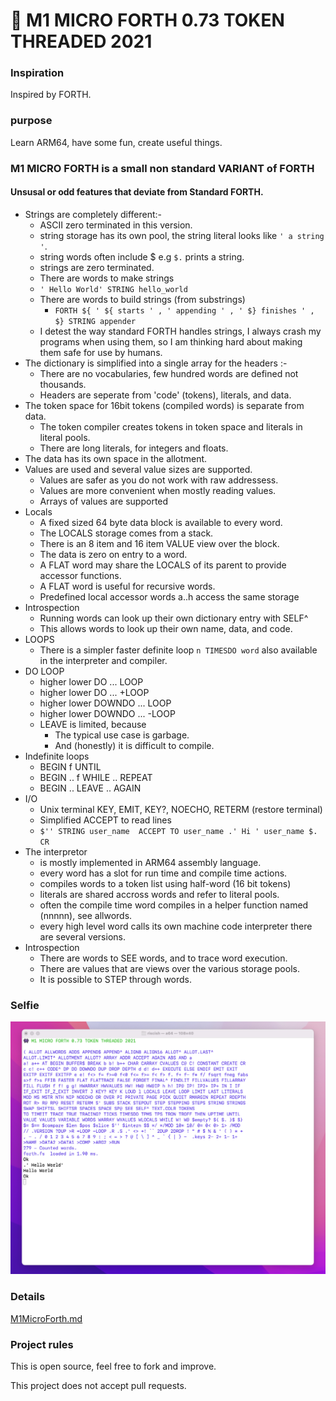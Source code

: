 # 👾 M1 MICRO FORTH 0.73 TOKEN THREADED 2021
 
### Inspiration

Inspired by FORTH.

### purpose

Learn ARM64, have some fun, create useful things.

###  M1 MICRO FORTH is a small non standard VARIANT of FORTH


#### Unsusal or odd features that deviate from Standard FORTH.

- Strings are completely different:-
    - ASCII zero terminated in this version.
    - string storage has its own pool, the string literal looks like  `' a string '`. 
    - string words often include $ e.g ```$.``` prints a string.
    - strings are zero terminated.
    - There are words to make strings
    - ```' Hello World' STRING hello_world```
    - There are words to build strings (from substrings)
        - ```FORTH ${ ' ${ starts ' , ' appending ' , ' $} finishes ' , $} STRING appender ```
    - I detest the way standard FORTH handles strings, I always crash my programs when using them, so I am thinking hard about making them safe for use by humans.
- The dictionary is simplified into a single array for the headers :-
    - There are no vocabularies, few hundred words are defined not thousands.
    - Headers are seperate from 'code' (tokens), literals, and data.
- The token space for 16bit tokens (compiled words) is separate from data.
    - The token compiler creates tokens in token space and literals in literal pools.
    - There are long literals, for integers and floats.
- The data has its own space in the allotment.
- Values are used and several value sizes are supported.
    - Values are safer as you do not work with raw addressess.
    - Values are more convenient when mostly reading values.
    - Arrays of values are supported
- Locals 
    - A fixed sized 64 byte data block is available to every word.
    - The LOCALS storage comes from a stack.
    - There is an 8 item and 16 item VALUE view over the block.
    - The data is zero on entry to a word.
    - A FLAT word may share the LOCALS of its parent to provide accessor functions.
    - A FLAT word is useful for recursive words.
    - Predefined local accessor words a..h access the same storage
- Introspection
    - Running words can look up their own dictionary entry with SELF^  
    - This allows words to look up their own name, data, and code.
- LOOPS
    - There is a simpler faster definite loop `n TIMESDO word` also available in the interpreter and compiler.
- DO LOOP
    - higher lower DO ... LOOP 
    - higher lower DO ... +LOOP
    - higher lower DOWNDO ... LOOP
    - higher lower DOWNDO ... -LOOP
    - LEAVE is limited, because
        - The typical use case is garbage.  
        - And (honestly) it is difficult to compile.
- Indefinite loops
    - BEGIN f UNTIL
    - BEGIN .. f WHILE .. REPEAT
    - BEGIN .. LEAVE .. AGAIN 
- I/O
    - Unix terminal KEY, EMIT, KEY?, NOECHO, RETERM (restore terminal)
    - Simplified ACCEPT to read lines
    - ``` $'' STRING user_name  ACCEPT TO user_name .' Hi ' user_name $. CR ```
- The interpretor
    - is mostly implemented in ARM64 assembly language.
    - every word has a slot for run time and compile time actions.
    - compiles words to a token list using half-word (16 bit tokens)
    - literals are shared accross words and refer to literal pools.
    - often the compile time word compiles in a helper function named (nnnnn), see allwords.
    - every high level word calls its own machine code interpreter there are several versions.
- Introspection
    - There are words to SEE words, and to trace word execution.
    - There are values that are views over the various storage pools.
    - It is possible to STEP through words.

### Selfie
![Selfie](selfie.png)


### Details

[M1MicroForth.md](M1MicroForth.md)

### Project rules

This is open source, feel free to fork and improve.

This project does not accept pull requests.



